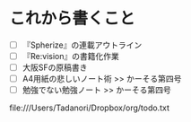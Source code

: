 # これから書くこと

 * [ ] 『Spherize』の連載アウトライン
 * [ ] 『Re:vision』の書籍化作業
 * [ ] 大阪SFの原稿書き
 * [ ] A4用紙の悲しいノート術 >> かーそる第四号
 * [ ] 勉強でない勉強ノート >> かーそる第四号

 file:///Users/Tadanori/Dropbox/org/todo.txt

